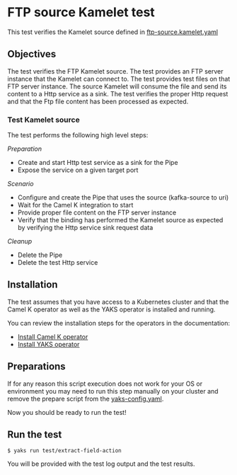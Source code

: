 # FTP source Kamelet test

This test verifies the Kamelet source defined in [ftp-source.kamelet.yaml](../../ftp-source.kamelet.yaml)

## Objectives

The test verifies the FTP Kamelet source.
The test provides an FTP server instance that the Kamelet can connect to.
The test provides test files on that FTP server instance. 
The source Kamelet will consume the file and send its content to a Http service as a sink.
The test verifies the proper Http request and that the Ftp file content has been processed as expected.

### Test Kamelet source

The test performs the following high level steps:

*Preparation*
- Create and start Http test service as a sink for the Pipe
- Expose the service on a given target port

*Scenario* 
- Configure and create the Pipe that uses the source (kafka-source to uri)
- Wait for the Camel K integration to start
- Provide proper file content on the FTP server instance
- Verify that the binding has performed the Kamelet source as expected by verifying the Http service sink request data

*Cleanup*
- Delete the Pipe
- Delete the test Http service

## Installation

The test assumes that you have access to a Kubernetes cluster and that the Camel K operator as well as the YAKS operator is installed
and running.

You can review the installation steps for the operators in the documentation:

- [Install Camel K operator](https://camel.apache.org/camel-k/latest/installation/installation.html)
- [Install YAKS operator](https://github.com/citrusframework/yaks#installation)

## Preparations

If for any reason this script execution does not work for your OS or environment you may need to run this step manually on your cluster and
remove the prepare script from the [yaks-config.yaml](yaks-config.yaml).

Now you should be ready to run the test!

## Run the test

```shell script
$ yaks run test/extract-field-action
```

You will be provided with the test log output and the test results.

